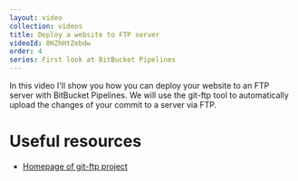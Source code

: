 ```yaml
---
layout: video
collection: videos
title: Deploy a website to FTP server
videoId: 8HZhHtZebdw
order: 4
series: First look at BitBucket Pipelines
---
```


In this video I'll show you how you can deploy your website to an FTP server with BitBucket Pipelines. We will use the git-ftp tool to automatically upload the changes of your commit to a server via FTP.

# Useful resources
* <a href="https://git-ftp.github.io/" target="_blank">Homepage of git-ftp project</a>
